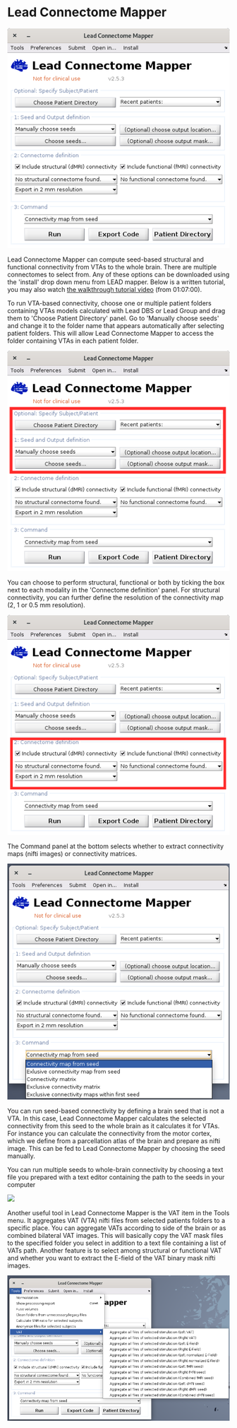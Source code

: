 # Lead Connectome Mapper

![](../.gitbook/assets/ConnectomeMapper.png)

Lead Connectome Mapper can compute seed-based structural and functional connectivity from VTAs to the whole brain. There are multiple connectomes to select from. Any of these options can be downloaded using the 'install' drop down menu from LEAD mapper. Below is a written tutorial, you may also watch [the walkthrough tutorial video](https://www.lead-dbs.org/helpsupport/knowledge-base/walkthrough-videos/) (from 01:07:00).

To run VTA-based connectivity, choose one or multiple patient folders containing VTAs models calculated with Lead DBS or Lead Group and drag them to 'Choose Patient Directory' panel. Go to 'Manually choose seeds' and change it to the folder name that appears automatically after selecting patient folders. This will allow Lead Connectome Mapper to access the folder containing VTAs in each patient folder.

![](../.gitbook/assets/ConnectomeMapperSeeds.png)

You can choose to perform structural, functional or both by ticking the box next to each modality in the 'Connectome definition' panel. For structural connectivity, you can further define the resolution of the connectivity map (2, 1 or 0.5 mm resolution).

![](../.gitbook/assets/ConnectomeMapperConnectome.png)

The Command panel at the bottom selects whether to extract connectivity maps (nifti images) or connectivity matrices.

![](../.gitbook/assets/ConnectomeMapperCommand.png)

You can run seed-based connectivity by defining a brain seed that is not a VTA. In this case, Lead Connectome Mapper calculates the selected connectivity from this seed to the whole brain as it calculates it for VTAs. For instance you can calculate the connectivity from the motor cortex, which we define from a parcellation atlas of the brain and prepare as nifti image. This can be fed to Lead Connectome Mapper by choosing the seed manually.

You can run multiple seeds to whole-brain connectivity by choosing a text file you prepared with a text editor containing the path to the seeds in your computer

![](../.gitbook/assets/lead\_mapper\_seeds.jpg)

Another useful tool in Lead Connectome Mapper is the VAT item in the Tools menu. It aggregates VAT (VTA) nifti files from selected patients folders to a specific place. You can aggregate VATs according to side of the brain or as combined bilateral VAT images. This will basically copy the VAT mask files to the specified folder you select in addition to a text file containing a list of VATs path. Another feature is to select among structural or functional VAT and whether you want to extract the E-field of the VAT binary mask nifti images.

![](../.gitbook/assets/ConnectomeMapperVATTool.png)
